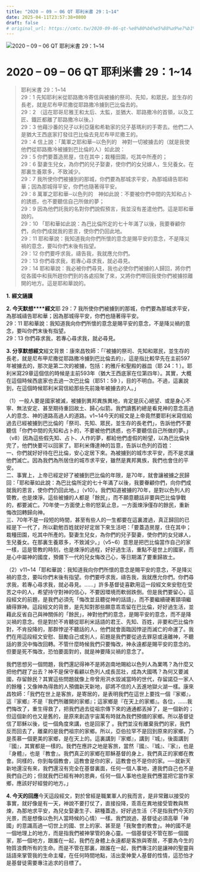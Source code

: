 ```yaml
---
title: "2020 – 09 – 06 QT 耶利米書 29：1~14"
date: 2025-04-11T23:57:38+0800
draft: false
# original_url: https://cmtc.tw/2020-09-06-qt-%e8%80%b6%e5%88%a9%e7%b1%b3%e6%9b%b8-29%ef%bc%9a114
---
```


![2020 – 09 – 06 QT 耶利米書 29：1~14](/images/qt.jpg   "2020 – 09 – 06 QT 耶利米書 29：1~14")

# 2020 – 09 – 06 QT 耶利米書 29：1~14

> 耶利米書 29：1~14  
> 29：1 先知耶利米從耶路撒冷寄信與被擄的祭司、先知，和眾民，並生存的長老，就是尼布甲尼撒從耶路撒冷擄到巴比倫去的。  
> 29：2 （這在耶哥尼雅王和太后、太監，並猶大、耶路撒冷的首領，以及工匠、鐵匠都離了耶路撒冷以後。）  
> 29：3 他藉沙番的兒子以利亞薩和希勒家的兒子基瑪利的手寄去。他們二人是猶大王西底家打發往巴比倫去見尼布甲尼撒王的。  
> 29：4 信上說：「萬軍之耶和華─以色列的　神對一切被擄去的（就是我使他們從耶路撒冷被擄到巴比倫的人）如此說：  
> 29：5 你們要蓋造房屋，住在其中；栽種田園，吃其中所產的；  
> 29：6 娶妻生兒女，為你們的兒子娶妻，使你們的女兒嫁人，生兒養女。在那裏生養眾多，不致減少。  
> 29：7 我所使你們被擄到的那城，你們要為那城求平安，為那城禱告耶和華；因為那城得平安，你們也隨著得平安。  
> 29：8 萬軍之耶和華─以色列的　神如此說：不要被你們中間的先知和占卜的誘惑，也不要聽信自己所做的夢；  
> 29：9 因為他們託我的名對你們說假預言，我並沒有差遣他們。這是耶和華說的。  
> 29：10 「耶和華如此說：為巴比倫所定的七十年滿了以後，我要眷顧你們，向你們成就我的恩言，使你們仍回此地。  
> 29：11 耶和華說：我知道我向你們所懷的意念是賜平安的意念，不是降災禍的意念，要叫你們末後有指望。  
> 29：12 你們要呼求我，禱告我，我就應允你們。  
> 29：13 你們尋求我，若專心尋求我，就必尋見。  
> 29：14 耶和華說：我必被你們尋見，我也必使你們被擄的人歸回，將你們從各國中和我所趕你們到的各處招聚了來，又將你們帶回我使你們被擄掠離開的地方。這是耶和華說的。

**1.** **經文誦讀**

**2. 今天默想****經文**耶 29：7 我所使你們被擄到的那城，你們要為那城求平安，為那城禱告耶和華；因為那城得平安，你們也隨著得平安。  
29：11 耶和華說：我知道我向你們所懷的意念是賜平安的意念，不是降災禍的意念，要叫你們末後有指望。  
29：13 你們尋求我，若專心尋求我，就必尋見。

**3. 分享默想經文**經文背景：康來昌牧師：「『被擄的祭司、先知和眾民，並生存的長老，就是尼布甲尼撒從耶路撒冷擄到巴比倫去的』，這是指比較早先在主前597年被擄去的，那次是第二次的被擄，包括：約雅斤和聖殿的器皿（耶 24：1 ）。耶利米寫29章這個信的時候是主前593年（猶大王西底家在位第四年）。其實，大概在這個時候西底家也去過一次巴比倫（耶51：59 ），目的不明白。不過，這裏說到，在這個時候耶利米寫信給那些先前幾年被擄去的人。」

（1）一般人要是國家被滅，被擄到異邦異族異地，肯定是灰心絕望、或是身心不寧、無法安定、甚至期待重回故土、歸心似箭。我們讀舊約總是看見神的意念高過人的意念、神的道路高過人的道路。v1~14今天的經文是上帝竟然要耶利米寫信給過去已經被擄到巴比倫的「祭司、先知、眾民，並生存的長老們」，告訴他們不要聽信「你們中間的先知和占卜的，不要被他們誘惑，也不要聽信自己所做的夢。」（v8）因為這些假先知、占卜、人作的夢，都給他們虛假的盼望，以為巴比倫快完了，他們快要可以回家了。耶利米傳達神的旨意，告訴以色列的百姓：  
一、你們就好好待在巴比倫，安心定居下來。為被擄到的城市求平安，而不是求讓他們滅亡。因為我們為所居住的城市求平安，雖然是異邦異族，我們也會住的平安。  
二、事實上，上帝已經定好了被擄到巴比倫的年限，是70年，就會讓被擄之民歸回：「耶和華如此說：為巴比倫所定的七十年滿了以後，我要眷顧你們，向你們成就我的恩言，使你們仍回此地。」（v10）。我們知道被擄的70年，是對以色列人的管教，也是煉淨。這些被擄的人都是「餘民」，而不願意聽話非要與巴比倫爭戰的，都要滅亡。70年使一方面使上帝的怒氣止息，一方面煉淨僅存的餘民，重新悔改回轉歸向神。  
三、70年不是一段短的時間，甚至有些人的一生都要在這裏渡過，真正歸回的已經是下一代了，所以勸勉百姓就好好定居下來生活吧：「要蓋造房屋，住在其中；栽種田園，吃其中所產的。娶妻生兒女，為你們的兒子娶妻，使你們的女兒嫁人，生兒養女。在那裏生養眾多，不致減少。」（v5~6）意思是把巴比倫當作自己的家一樣，這是管教的時刻，也是煉淨的過程，好好過生活，重點不是世上的國家，而是心中屬神的國度，預備下一代的兒女悔改己心，等日期滿了要重歸故土。

（2）v11~14「耶和華說：我知道我向你們所懷的意念是賜平安的意念，不是降災禍的意念，要叫你們末後有指望。你們要呼求我，禱告我，我就應允你們。你們尋求我，若專心尋求我，就必尋見。……」許多基督徒喜歡用這一段經文來安慰在受苦之中的人，希望持守對神的信心，不要因環境而軟弱跌倒。但是我們要留心，這段經文的前題，是我們必須先「悔改並且聽從神的話語」，而不要繼續硬著頸項繼續得罪神。這段經文的背景，是先知對那些願意乖乖留在巴比倫，好好過生活，並藉此反省自己與神關係的「餘民」，神對他們的意念，是賜平安的意念，而不是降災禍的意念。但是對於不肯聽從耶利米話語的君王、先知、百姓，非要和巴比倫作對，不肯投降的，那群悖逆不聽話的人，他們就會面臨因悖逆而滅亡的命運了。我們在用這段經文安慰、鼓勵自己或別人，前題是我們要從過去罪惡或遠離神，不聽話的景況中悔改回轉。不管什麼時候我們只要悔改，神永遠都是賜平安的意念的。但要是死不悔改，恐怕要面對的，就是神要降災禍的意念了。

我們思想另一個問題，我們還記得神不是將迦南地賜給以色列人為業嗎？為什麼又把他們趕了出去？神不是保守看顧以色列人成長茁壯，成為大國嗎？為何又要滅國，存留餘民？其實這些問題就像上帝曾用洪水毀滅當時的世代，存留諾亞一家人的餘種；又像神為得救的人預備新天新地，卻將不信的人丟進地獄火湖一樣。康來昌牧師：「我們在世上是客旅，是寄居的，是表明我們在這世上要找一個『家鄉』，這『家鄉』不是『我們所離開的家鄉』；這家鄉是『在天上的家鄉』。各位，……我們悔改了，重生得救了，把我們過去從祖宗傳下來的通通都丟掉了，是一個新的；但這個新的也又是舊的，是原來創造宇宙萬有時就為我們預備的家鄉。所以基督徒信了耶穌以後，從一個角度來講，也是回家了 。我們並沒有離棄我們的家，我們反而回去了，離棄的是我們祖宗的家鄉。所以，亞伯拉罕不是回到原來的家鄉，乃是羨慕一個更美的家鄉，是在天上的。這裏講到『家鄉』，講到『城』，後面講到『國』，其實都是一樣的。我們在應許之地是客旅，當然『國』、『城』、『家』，也是『身體』，也是『教會』。我們真正的家鄉在耶穌基督的身上，我們真正的家鄉在教會。同樣的，你到每個教會，這教會是你的家，這教會也不是你的家。──就新天新地還沒有來，我們還沒有完全在基督裏面，任何一個人事地，連我們自己也不是我們自己的；但就我們已經有神的恩典，任何一個人事地也是我們應當把它當作家鄉，應該好好經營的地方。」

**4. 今天的回應**今天這段經文，對於曾經是職業軍人的我而言，是非常難以接受的事實，就好像是有一天，神說不要打仗了，直接投降，乖乖在異地接受管教與熬煉，為那地求平安，為兒女娶妻生子、耕種蓋造，好好過生活（不是指我們今天的光景，而是想像以色列人當時候的心情）一樣。我們說過，基督徒必須高舉「神國」的意識高過一切世上的國、世上的家、甚至是「我聚會的教會」。神的國不是一個地理上的地方，而是指我們被神掌管的身心靈。一個基督徒不管在那一個國家，那一個地方，跟誰在一起，我們在身體上永遠都是客旅與寄居，不要為今生的物質浪費所有的生命。而是不管在那裏，跟誰在一起，我們專注的是讓神的聖靈與話語來掌管我的生命主權，在任何時間地點，活出愛神愛人基督的性情，這恐怕才是基督徒需要專注追求的目標了。